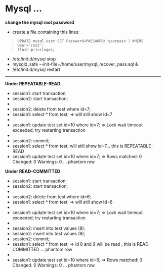 # Mysql ...

 **change the mysql root password**
 
 * create a file containing this lines:

 >     UPDATE mysql.user SET Password=PASSWORD('yourpass') WHERE User='root';
 >     flush privileges;

 * /etc/init.d/mysql stop
 * mysqld_safe --init-file=/home/user/mysql_recover_pass.sql &
 * /etc/init.d/mysql restart

 ***

 **Under REPEATABLE-READ**

 * session1: start transaction;
 * session2: start transaction;
 *    
 * session2: delete from test where id=7;
 * session1: select * from test; => will still show id=7
 *    
 * session1: update test set id=10 where id=7; => Lock wait timeout exceeded; try restarting transaction
 *    
 * session2: commit;
 * session1: select * from test; will still show id=7... this is REPEATABLE-READ
 * session1: update test set id=10 where id=7; => Rows matched: 0  Changed: 0  Warnings: 0 ... phantom row


 **Under READ-COMMITTED** 

 * session1: start transaction;
 * session2: start transaction;
 *    
 * session2: delete from test where id=6;
 * session1: select * from test; => will still show id=6
 *     
 * session1: update test set id=10 where id=7; => Lock wait timeout exceeded; try restarting transaction
 *       
 * session2: insert into test values (8);
 * session2: insert into test values (9);
 * session2: commit;
 * session1: select * from test; => id 8 and 9 will be read , this is READ-COMMITTED ... phantom row
 * 
 * session1: update test set id=10 where id=6; => Rows matched: 0  Changed: 0  Warnings: 0 ... phantom row

